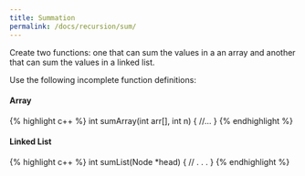 ```yaml
---
title: Summation
permalink: /docs/recursion/sum/
---
```


Create two functions: one that can sum the values in a an array and another that can sum the values in a linked list.  

Use the following incomplete function definitions:

#### Array
{% highlight c++ %}
int sumArray(int arr[], int n) {
    //...
}
{% endhighlight %}

#### Linked List
{% highlight c++ %}
int sumList(Node *head) { 
    // . . .
}
{% endhighlight %}